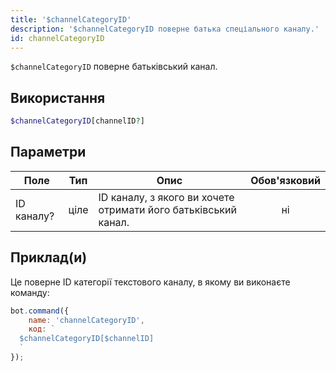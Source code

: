 ```yaml
---
title: '$channelCategoryID'
description: '$channelCategoryID поверне батька спеціального каналу.'
id: channelCategoryID
---
```


`$channelCategoryID` поверне батьківський канал.

## Використання

```php
$channelCategoryID[channelID?]
```

## Параметри

| Поле       | Тип  | Опис                                                           | Обов'язковий |
| ---------- | ---- | -------------------------------------------------------------- |:------------:|
| ID каналу? | ціле | ID каналу, з якого ви хочете отримати його батьківський канал. |      ні      |

## Приклад(и)

Це поверне ID категорії текстового каналу, в якому ви виконаєте команду:

```javascript
bot.command({
    name: 'channelCategoryID',
    код: `
  $channelCategoryID[$channelID]
  `
});
```
